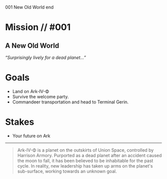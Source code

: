 001
New Old World
end

# Mission // #001

## A New Old World

*“Surprisingly lively for a dead planet...”*  


# Goals

- Land on Ark-IV-Φ
- Survive the welcome party.
- Commandeer transportation and head to Terminal Gerin.

# Stakes

- Your future on Ark

---

> Ark-IV-Φ is a planet on the outskirts of Union Space, controlled by Harrison Armory. Purported as a dead planet after an accident caused the moon to fall, it has been believed to be inhabitable for the past cycle. In reality, new leadership has taken up arms on the planet's sub-surface, working towards an unknown goal.